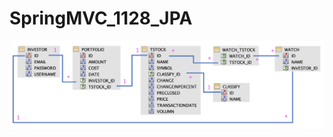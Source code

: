 # SpringMVC_1128_JPA

<img src="https://github.com/a77594563/SpringMVC_1128_JPA/blob/master/src/main/webapp/portfolio/images/portfolio.png">
